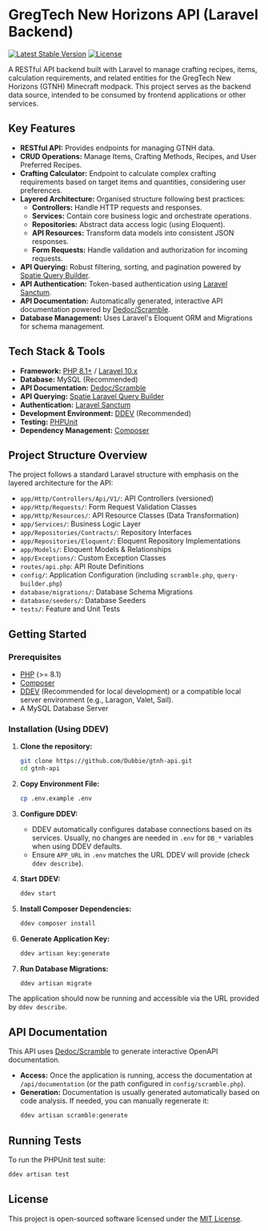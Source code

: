# GregTech New Horizons API (Laravel Backend)

[![Latest Stable Version](https://img.shields.io/packagist/v/laravel/framework)](https://packagist.org/packages/laravel/framework)
[![License](https://img.shields.io/badge/license-MIT-brightgreen.svg)](LICENSE.md)

<!-- TODO: [![Build Status](https://img.shields.io/github/actions/workflow/status/Dubbie/gtnh-api/your-ci-workflow.yml?branch=main)](https://github.com/Dubbie/gtnh-api/actions) -->

A RESTful API backend built with Laravel to manage crafting recipes, items, calculation requirements, and related entities for the GregTech New Horizons (GTNH) Minecraft modpack. This project serves as the backend data source, intended to be consumed by frontend applications or other services.

## Key Features

-   **RESTful API:** Provides endpoints for managing GTNH data.
-   **CRUD Operations:** Manage Items, Crafting Methods, Recipes, and User Preferred Recipes.
-   **Crafting Calculator:** Endpoint to calculate complex crafting requirements based on target items and quantities, considering user preferences.
-   **Layered Architecture:** Organised structure following best practices:
    -   **Controllers:** Handle HTTP requests and responses.
    -   **Services:** Contain core business logic and orchestrate operations.
    -   **Repositories:** Abstract data access logic (using Eloquent).
    -   **API Resources:** Transform data models into consistent JSON responses.
    -   **Form Requests:** Handle validation and authorization for incoming requests.
-   **API Querying:** Robust filtering, sorting, and pagination powered by [Spatie Query Builder](https://spatie.be/docs/laravel-query-builder/current/introduction).
-   **API Authentication:** Token-based authentication using [Laravel Sanctum](https://laravel.com/docs/sanctum).
-   **API Documentation:** Automatically generated, interactive API documentation powered by [Dedoc/Scramble](https://scramble.dedoc.co/).
-   **Database Management:** Uses Laravel's Eloquent ORM and Migrations for schema management.

## Tech Stack & Tools

-   **Framework:** [PHP 8.1+](https://www.php.net/) / [Laravel 10.x](https://laravel.com/)
-   **Database:** MySQL (Recommended)
-   **API Documentation:** [Dedoc/Scramble](https://scramble.dedoc.co/)
-   **API Querying:** [Spatie Laravel Query Builder](https://spatie.be/docs/laravel-query-builder/current/introduction)
-   **Authentication:** [Laravel Sanctum](https://laravel.com/docs/sanctum)
-   **Development Environment:** [DDEV](https://ddev.readthedocs.io/) (Recommended)
-   **Testing:** [PHPUnit](https://phpunit.de/)
-   **Dependency Management:** [Composer](https://getcomposer.org/)

## Project Structure Overview

The project follows a standard Laravel structure with emphasis on the layered architecture for the API:

-   `app/Http/Controllers/Api/V1/`: API Controllers (versioned)
-   `app/Http/Requests/`: Form Request Validation Classes
-   `app/Http/Resources/`: API Resource Classes (Data Transformation)
-   `app/Services/`: Business Logic Layer
-   `app/Repositories/Contracts/`: Repository Interfaces
-   `app/Repositories/Eloquent/`: Eloquent Repository Implementations
-   `app/Models/`: Eloquent Models & Relationships
-   `app/Exceptions/`: Custom Exception Classes
-   `routes/api.php`: API Route Definitions
-   `config/`: Application Configuration (including `scramble.php`, `query-builder.php`)
-   `database/migrations/`: Database Schema Migrations
-   `database/seeders/`: Database Seeders
-   `tests/`: Feature and Unit Tests

## Getting Started

### Prerequisites

-   [PHP](https://www.php.net/manual/en/install.php) (>= 8.1)
-   [Composer](https://getcomposer.org/)
-   [DDEV](https://ddev.readthedocs.io/en/latest/users/install/ddev-installation/) (Recommended for local development) or a compatible local server environment (e.g., Laragon, Valet, Sail).
-   A MySQL Database Server

### Installation (Using DDEV)

1.  **Clone the repository:**

    ```bash
    git clone https://github.com/Dubbie/gtnh-api.git
    cd gtnh-api
    ```

2.  **Copy Environment File:**

    ```bash
    cp .env.example .env
    ```

3.  **Configure DDEV:**

    -   DDEV automatically configures database connections based on its services. Usually, no changes are needed in `.env` for `DB_*` variables when using DDEV defaults.
    -   Ensure `APP_URL` in `.env` matches the URL DDEV will provide (check `ddev describe`).

4.  **Start DDEV:**

    ```bash
    ddev start
    ```

5.  **Install Composer Dependencies:**

    ```bash
    ddev composer install
    ```

6.  **Generate Application Key:**

    ```bash
    ddev artisan key:generate
    ```

7.  **Run Database Migrations:**
    ```bash
    ddev artisan migrate
    ```

The application should now be running and accessible via the URL provided by `ddev describe`.

## API Documentation

This API uses [Dedoc/Scramble](https://scramble.dedoc.co/) to generate interactive OpenAPI documentation.

-   **Access:** Once the application is running, access the documentation at `/api/documentation` (or the path configured in `config/scramble.php`).
-   **Generation:** Documentation is usually generated automatically based on code analysis. If needed, you can manually regenerate it:
    ```bash
    ddev artisan scramble:generate
    ```

## Running Tests

To run the PHPUnit test suite:

```bash
ddev artisan test
```

## License

This project is open-sourced software licensed under the [MIT License](LICENSE.md).
